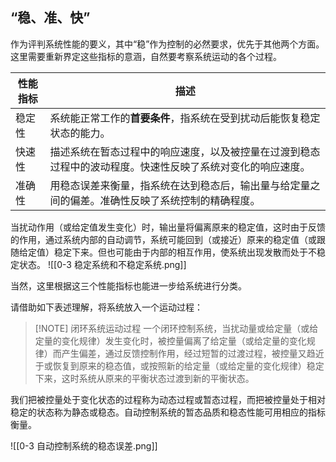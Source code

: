 ## **“稳、准、快”** 
作为评判系统性能的要义，其中“稳”作为控制的必然要求，优先于其他两个方面。这里需要重新界定这些指标的意涵，自然要考察系统运动的各个过程。

| 性能指标 | 描述                                                    |
| ---- | ----------------------------------------------------- |
| 稳定性  | 系统能正常工作的**首要条件**，指系统在受到扰动后能恢复稳定状态的能力。                 |
| 快速性  | 描述系统在暂态过程中的响应速度，以及被控量在过渡到稳态过程中的波动程度。快速性反映了系统对变化的响应速度。 |
| 准确性  | 用稳态误差来衡量，指系统在达到稳态后，输出量与给定量之间的偏差。准确性反映了系统控制的精确程度。      |
当扰动作用（或给定值发生变化）时，输出量将偏离原来的稳定值，这时由于反馈的作用，通过系统内部的自动调节，系统可能回到（或接近）原来的稳定值（或跟随给定值）稳定下来。但也可能由于内部的相互作用，使系统出现发散而处于不稳定状态。
![[0-3 稳定系统和不稳定系统.png]]

当然，这里根据这三个性能指标也能进一步给系统进行分类。

请借助如下表述理解，将系统放入一个运动过程：
> [!NOTE] 闭环系统运动过程
> 一个闭环控制系统，当扰动量或给定量（或给定量的变化规律）发生变化时，被控量偏离了给定量（或给定量的变化规律）而产生偏差，通过反馈控制作用，经过短暂的过渡过程，被控量又趋近于或恢复到原来的稳态值，或按照新的给定量（或给定量的变化规律）稳定下来，这时系统从原来的平衡状态过渡到新的平衡状态。

我们把被控量处于变化状态的过程称为动态过程或暂态过程，而把被控量处于相对稳定的状态称为静态或稳态。自动控制系统的暂态品质和稳态性能可用相应的指标衡量。

![[0-3 自动控制系统的稳态误差.png]]
